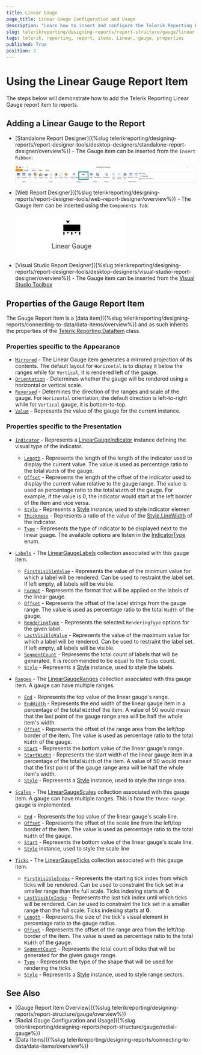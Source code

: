 ```yaml
---
title: Linear Gauge
page_title: Linear Gauge Configuration and Usage
description: "Learn how to insert and configure the Telerik Reporting Linear Gauge in order to display linear scales such as thermometers, tanks, color indicators (LED)."
slug: telerikreporting/designing-reports/report-structure/gauge/linear-gauge
tags: telerik, reporting, report, items, Linear, gauge, properties
published: True
position: 2
---
```


# Using the Linear Gauge Report Item

The steps below will demonstrate how to add the Telerik Reporting Linear Gauge report item to reports.

## Adding a Linear Gauge to the Report

* [Standalone Report Designer]({%slug telerikreporting/designing-reports/report-designer-tools/desktop-designers/standalone-report-designer/overview%}) - The Gauge item can be inserted from the `Insert Ribbon`:

	![The Standalone Report Designer Insert Ribbon with the Gauge Report Item in .NET Reporting](../images/standalone-ribbon-linear-gauge-item.png)

* [Web Report Designer]({%slug telerikreporting/designing-reports/report-designer-tools/web-report-designer/overview%}) - The Gauge item can be inserted using the `Components Tab`:

	![The Web Report Designer Components Tab with the Gauge Report Item in .NET Reporting](../images/web-report-designer-linear-gauge-component.png)

* [Visual Studio Report Designer]({%slug telerikreporting/designing-reports/report-designer-tools/desktop-designers/visual-studio-report-designer/overview%}) - The Gauge item can be inserted from the [Visual Studio Toolbox](https://learn.microsoft.com/en-us/visualstudio/ide/reference/toolbox)

## Properties of the Gauge Report Item

The Gauge Report Item is a [data item]({%slug telerikreporting/designing-reports/connecting-to-data/data-items/overview%}) and as such inherits the properties of the [Telerik.Reporting.DataItem](/api/telerik.reporting.dataitem) class.

### Properties specific to the Appearance

* [`Mirrored`](/api/telerik.reporting.lineargauge#Telerik_Reporting_LinearGauge_Mirrored) - The Linear Gauge item generates a mirrored projection of its contents. The default layout for `Horizontal` is to display it below the ranges while for `Vertical`, it is rendered left of the gauge.
* [`Orientation`](/api/telerik.reporting.lineargauge#Telerik_Reporting_LinearGauge_Orientation) - Determines whether the gauge will be rendered using a horizontal or vertical scale.
* [`Reversed`](/api/telerik.reporting.lineargauge#Telerik_Reporting_LinearGauge_Reversed) - Determines the direction of the ranges and scale of the gauge. For `Horizontal` orientation, the default direction is left-to-right while for `Vertical` gauge, it is bottom-to-top. 
* [`Value`](/api/telerik.reporting.lineargauge#Telerik_Reporting_LinearGauge_Value) - Represents the value of the gauge for the current instance. 

### Properties specific to the Presentation

* [`Indicator`](/api/telerik.reporting.lineargauge#Telerik_Reporting_LinearGauge_Indicator) - Represents a [LinearGaugeIndicator](/api/telerik.reporting.lineargaugeindicator) instance defining the visual type of the indicator.
	- [`Length`](/api/telerik.reporting.lineargaugeindicator#Telerik_Reporting_LinearGaugeIndicator_Length) - Represents the length of the length of the indicator used to display the current value. The value is used as percentage ratio to the total `Width` of the gauge.
	- [`Offset`](/api/telerik.reporting.lineargaugeindicator#Telerik_Reporting_LinearGaugeIndicator_Offset) - Represents the length of the offset of the indicator used to display the current value relative to the gauge range. The value is used as percentage ratio to the total `Width` of the gauge. For example, if the value is 0, the indicator would start at the left border of the item and vice versa.
	- [`Style`](/api/telerik.reporting.lineargaugeindicator#Telerik_Reporting_LinearGaugeIndicator_Style) - Represents a [Style](/api/telerik.reporting.drawing.style) instance, used to style indicator elemen
	- [`Thickness`](/api/telerik.reporting.lineargaugeindicator#Telerik_Reporting_LinearGaugeIndicator_Thickness) - Represents a ratio of the value of the [Style.LineWidth](/api/telerik.reporting.drawing.style#Telerik_Reporting_Drawing_Style_LineWidth) of the indicator.
	- [`Type`](/api/telerik.reporting.lineargaugeindicator#Telerik_Reporting_LinearGaugeIndicator_Type) - Represents the type of indicator to be displayed next to the linear guage. The available options are listen in the [IndicatorType](/api/telerik.reporting.indicatortype) enum.
* [`Labels`](/api/telerik.reporting.lineargauge#Telerik_Reporting_LinearGauge_Labels) - The [LinearGaugeLabels](/api/telerik.reporting.lineargaugelabels) collection associated with this gauge item.
	- [`FirstVisibleValue`](/api/telerik.reporting.gaugelabelsbase#Telerik_Reporting_GaugeLabelsBase_FirstVisibleValue) - Represents the value of the minimum value for which a label will be rendered. Can be used to restraint the label set. If left empty, all labels will be visible.
	- [`Format`](/api/telerik.reporting.gaugelabelsbase#Telerik_Reporting_GaugeLabelsBase_Format) - Represents the format that will be applied on the labels of the linear gauge.
	- [`Offset`](/api/telerik.reporting.lineargaugelabels#Telerik_Reporting_LinearGaugeLabels_Offset) - Represents the offset of the label strings from the gauge range. The value is used as percentage ratio to the total `Width` of the gauge.
	- [`RenderingType`](/api/telerik.reporting.lineargaugelabels#Telerik_Reporting_LinearGaugeLabels_RenderingType) - Represents the selected `RenderingType` options for the given label.
	- [`LastVisibleValue`](/api/telerik.reporting.gaugelabelsbase#Telerik_Reporting_GaugeLabelsBase_LastVisibleValue) - Represents the value of the maximum value for which a label will be rendered. Can be used to restraint the label set. If left empty, all labels will be visible.
	- [`SegmentCount`](/api/telerik.reporting.gaugelabelsbase#Telerik_Reporting_GaugeLabelsBase_SegmentCount) - Represents the total count of labels that will be generated. It is recommended to be equal to the `Ticks` count.
	- [`Style`](/api/telerik.reporting.gaugelabelsbase#Telerik_Reporting_GaugeLabelsBase_Style) - Represents a [Style](/api/telerik.reporting.drawing.style) instance, used to style the labels.
* [`Ranges`](/api/telerik.reporting.lineargauge#Telerik_Reporting_LinearGauge_Ranges) - The [LinearGaugeRanges](/api/telerik.reporting.lineargaugerange) collection associated with this gauge item. A gauge can have multiple ranges.

	- [`End`](/api/telerik.reporting.lineargaugerange#Telerik_Reporting_LinearGaugeRange_End) - Represents the top value of the linear gauge's range.
	- [`EndWidth`](/api/telerik.reporting.lineargaugerange#Telerik_Reporting_LinearGaugeRange_EndWidth) - Represents the end width of the linear gauge item in a percentage of the total `Width`of the item. A value of 50 would mean that the last point of the gauge range area will be half the whole item's width.
	- [`Offset`](/api/telerik.reporting.lineargaugerange#Telerik_Reporting_LinearGaugeRange_Offset) - Represents the offset of the range area from the left/top border of the item. The value is used as percentage ratio to the total `Width` of the gauge.
	- [`Start`](/api/telerik.reporting.lineargaugerange#Telerik_Reporting_LinearGaugeRange_Start) - Represents the bottom value of the linear gauge's range.
	- [`StartWidth`](/api/telerik.reporting.lineargaugerange#Telerik_Reporting_LinearGaugeRange_StartWidth) - Represents the start width of the linear gauge item in a percentage of the total `Width` of the item. A value of 50 would mean that the first point of the gauge range area will be half the whole item's width.
	- [`Style`](/api/telerik.reporting.lineargaugerange#Telerik_Reporting_LinearGaugeRange_Style) - Represents a [Style](/api/telerik.reporting.drawing.style) instance, used to style the range area.
* [`Scales`](/api/telerik.reporting.lineargauge#Telerik_Reporting_LinearGauge_Scales) - The [LinearGaugeScales](/api/telerik.reporting.lineargaugescalecollection) collection associated with this gauge item. A gauge can have multiple ranges. This is how the `Three-range` gauge is implemented.

	- [`End`](/api/telerik.reporting.lineargaugescale#Telerik_Reporting_LinearGaugeScale_End) - Represents the top value of the linear gauge's scale line.
	- [`Offset`](/api/telerik.reporting.lineargaugescale#Telerik_Reporting_LinearGaugeScale_Offset) - Represents the offset of the scale line from the left/top border of the item. The value is used as percentage ratio to the total `Width` of the gauge.
	- [`Start`](/api/telerik.reporting.lineargaugescale#Telerik_Reporting_LinearGaugeScale_Start) - Represents the bottom value of the linear gauge's scale line.
	- [`Style`](/api/telerik.reporting.lineargaugescale#Telerik_Reporting_LinearGaugeScale_Style) instance, used to style the scale line
* [`Ticks`](/api/telerik.reporting.lineargauge#Telerik_Reporting_LinearGauge_Ticks) - The [LinearGaugeTicks](/api/telerik.reporting.lineargaugetickscollection) collection associated with this gauge item.
	- [`FirstVisibleIndex`](/api/telerik.reporting.gaugeticksbase#Telerik_Reporting_GaugeTicksBase_FirstVisibleIndex) - Represents the starting tick index from which ticks will be rendered. Can be used to constraint the tick set in a smaller range than the full scale. Ticks indexing starts at __0__.
	- [`LastVisibleIndex`](/api/telerik.reporting.gaugeticksbase#Telerik_Reporting_GaugeTicksBase_LastVisibleIndex) - Represents the last tick index until which ticks will be rendered. Can be used to constraint the tick set in a smaller range than the full scale. Ticks indexing starts at __0__.
	- [`Length`](/api/telerik.reporting.gaugeticksbase#Telerik_Reporting_GaugeTicksBase_Length) - Represents the size of the tick's visual element in percentage ratio to the gauge radius.
	- [`Offset`](/api/telerik.reporting.lineargaugeticks#Telerik_Reporting_LinearGaugeTicks_Offset) - Represents the offset of the range area from the left/top border of the item. The value is used as percentage ratio to the total `Width` of the gauge.
	- [`SegmentCount`](/api/telerik.reporting.gaugeticksbase#Telerik_Reporting_GaugeTicksBase_SegmentCount) - Represents the total count of ticks that will be generated for the given gauge range.
	- [`Type`](/api/telerik.reporting.gaugeticksbase#Telerik_Reporting_GaugeTicksBase_TickType) - Represents the type of the shape that will be used for rendering the ticks.
	- [`Style`](/api/telerik.reporting.gaugeticksbase#Telerik_Reporting_GaugeTicksBase_Style) - Represents a [Style](/api/telerik.reporting.drawing.style) instance, used to style range sectors.

## See Also

* [Gauge Report Item Overview]({%slug telerikreporting/designing-reports/report-structure/gauge/overview%})
* [Radial Gauge Configuration and Usage]({%slug telerikreporting/designing-reports/report-structure/gauge/radial-gauge%})
* [Data Items]({%slug telerikreporting/designing-reports/connecting-to-data/data-items/overview%})

